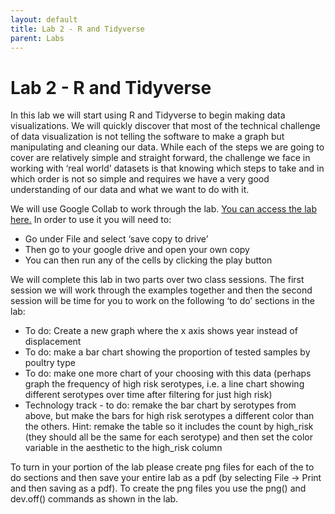 ```yaml
---
layout: default
title: Lab 2 - R and Tidyverse
parent: Labs
---
```

# Lab 2 - R and Tidyverse

In this lab we will start using R and Tidyverse to begin making data visualizations. We will quickly discover that most of the technical challenge of data visualization is not telling the software to make a graph but manipulating and cleaning our data. While each of the steps we are going to cover are relatively simple and straight forward, the challenge we face in working with ‘real world’ datasets is that knowing which steps to take and in which order is not so simple and requires we have a very good understanding of our data and what we want to do with it.

We will use Google Collab to work through the lab. [You can access the lab here.](https://colab.research.google.com/drive/1NoTDwOJi9g52YePIFBx6FYkbU_KTcA4M) In order to use it you will need to:

-	Go under File and select ‘save copy to drive’
-	Then go to your google drive and open your own copy
-	You can then run any of the cells by clicking the play button

We will complete this lab in two parts over two class sessions. The first session we will work through the examples together and then the second session will be time for you to work on the following ‘to do’ sections in the lab:

-	To do: Create a new graph where the x axis shows year instead of displacement
-	To do: make a bar chart showing the proportion of tested samples by poultry type
-	To do: make one more chart of your choosing with this data (perhaps graph the frequency of high risk serotypes, i.e. a line chart showing different serotypes over time after filtering for just high risk)
-	Technology track - to do: remake the bar chart by serotypes from above, but make the bars for high risk serotypes a different color than the others. Hint: remake the table so it includes the count by high_risk (they should all be the same for each serotype) and then set the color variable in the aesthetic to the high_risk column

To turn in your portion of the lab please create png files for each of the to do sections and then save your entire lab as a pdf (by selecting File -> Print and then saving as a pdf). To create the png files you use the png() and dev.off() commands as shown in the lab.
